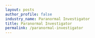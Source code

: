 ```yaml
---
layout: posts 
author_profile: false 
industry_name: Paranormal Investigator
title: Paranormal Investigator
permalink: /paranormal-investigator
---
```

